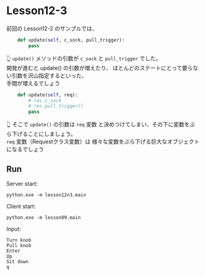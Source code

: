 # Lesson12-3

前回の Lesson12-2 のサンプルでは、  

```python
    def update(self, c_sock, pull_trigger):
        pass
```

👆 `update()` メソッドの引数が `c_sock` と `pull_trigger` でした。  
開発が進むと update() の引数が増えたり、 ほとんどのステートにとって要らない引数を沢山指定するといった、  
手間が増えるでしょう  

```python
    def update(self, req):
        # rec.c_sock
        # rec.pull_trigger()
        pass
```

👆 そこで `update()` の引数は `req` 変数 と決めつけてしまい、その下に変数をぶら下げることにしましょう。  
`req` 変数（Requestクラス変数）は 様々な変数をぶら下げる巨大なオブジェクトになるでしょう  

## Run

Server start:  

```shell
python.exe -m lesson12n3.main
```

Client start:  

```shell
python.exe -m lesson09.main
```

Input:  

```plain
Turn knob
Pull knob
Enter
Up
Sit down
q
```
